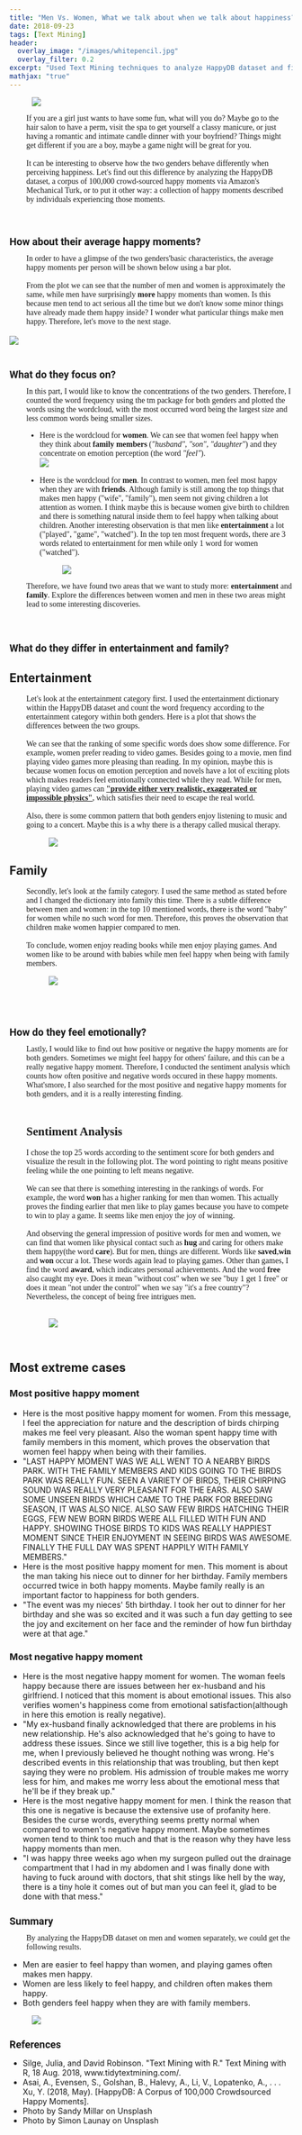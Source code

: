 ```yaml
---
title: "Men Vs. Women, What we talk about when we talk about happiness?"
date: 2018-09-23
tags: [Text Mining]
header:
  overlay_image: "/images/whitepencil.jpg"
  overlay_filter: 0.2
excerpt: "Used Text Mining techniques to analyze HappyDB dataset and find differences between the reasons that make men and women happy"
mathjax: "true"
---
```


<figure>
  <img src="/images/woman_man.jpg">
</figure>
<div style="font-size:14px;font-family:'Montserrat';margin-left:30px;">

  If you are a girl just wants to have some fun, what will you do? Maybe go to the hair salon to have a perm, visit the spa to get yourself a classy manicure, or just having a romantic and intimate candle dinner with your boyfriend? Things might get different if you are a boy, maybe a game night will be great for you.
<br>
<br>
It can be interesting to observe how the two genders behave differently when perceiving happiness. Let's find out this difference by analyzing the HappyDB dataset, a corpus of 100,000 crowd-sourced happy moments via Amazon's Mechanical Turk, or to put it other way: a collection of happy moments described by individuals experiencing those moments.
</div>
<br>
<h1 style="font-family:'Roboto';font-size:18px;">How about their average happy moments?</h1>
<div style="font-size:14px;font-family:'Montserrat';margin-left:30px;">
In order to have a glimpse of the two genders'basic characteristics, the average happy moments per person will be shown below using a bar plot.
<br>
<br>
From the plot we can see that the number of men and women is approximately the same, while men have surprisingly <strong>more</strong> happy moments than women. Is this because men tend to act serious all the time but we don't know some minor things have already made them happy inside? I wonder what particular things make men happy. Therefore, let's move to the next stage.</div>
<br>
<img src="{{ site.url }}{{ site.baseurl }}/images/gender/gender_general.png">
<br>
<br>
<h1 style="font-family:'Roboto';font-size:18px;">What do they focus on?</h1>
<div style="font-size:14px;font-family:'Montserrat';margin-left:30px;">
In this part, I would like to know the concentrations of the two genders. Therefore, I counted the word frequency using the tm package for both genders and plotted the words using the wordcloud, with the most occurred word being the largest size and less common words being smaller sizes.
<br>
<ul class="thin-text">
<li>Here is the wordcloud for <strong>women</strong>. We can see that women feel happy when they think about <strong>family members</strong> (<i>"husband", "son", "daughter"</i>) and they concentrate on emotion perception (the word <i>"feel"</i>).</li>
<img src="{{ site.url }}{{ site.baseurl }}/images/gender/gender_women.png">
<br>
<br>
<li>Here is the wordcloud for <strong>men</strong>. In contrast to women, men feel most happy when they are with <strong>friends</strong>. Although family is still among the top things that makes men happy ("wife", "family"), men seem not giving children a lot attention as women. I think maybe this is because women give birth to children and there is something natural inside them to feel happy when talking about children. Another interesting observation is that men like <strong>entertainment</strong> a lot ("played", "game", "watched"). In the top ten most frequent words, there are 3 words related to entertainment for men while only 1 word for women ("watched").</li>
<figure>
  <img src="/images/gender/gender_men.png">
</figure>
</ul>
Therefore, we have found two areas that we want to study more: <strong>entertainment</strong> and <strong>family</strong>. Explore the differences between women and men in these two areas might lead to some interesting discoveries.</div>
<br>
<br>
<h1 style="font-family:'Roboto';font-size:18px;">What do they differ in entertainment and family?</h1>
<h2 class="thin-text">Entertainment</h2>
<div style="font-size:14px;font-family:'Montserrat';margin-left:30px;">
Let's look at the entertainment category first. I used the entertainment dictionary within the HappyDB dataset and count the word frequency according to the entertainment category within both genders. Here is a plot that shows the differences between the two groups.
<br>
<br>
We can see that the ranking of some specific words does show some difference. For example, women prefer reading to video games. Besides going to a movie, men find playing video games more pleasing than reading. In my opinion, maybe this is because women focus on emotion perception and novels have a lot of exciting plots which  makes readers feel emotionally connected while they read. While for men, playing video games can  <a href="https://en.wikipedia.org/wiki/Game#Video_games"><strong>"provide either very realistic, exaggerated or impossible physics"</strong></a>, which satisfies their need to escape the real world.
<br>
<br>
 Also, there is some common pattern that both genders enjoy listening to music and going to a concert. Maybe this is a why there is a therapy called musical therapy.
<br>
 <figure>
   <img src="/images/gender/gender_entertain.png">
 </figure>
</div>

<h2 class="thin-text">Family</h2>
<div style="font-size:14px;font-family:'Montserrat';margin-left:30px;">
Secondly, let's look at the family category. I used the same method as stated before and I changed the dictionary into family this time. There is a subtle difference between men and women: in the top 10 mentioned words, there is the word "baby" for women while no such word for men. Therefore, this proves the observation that children make women happier compared to men.
<br>
<br>
 To conclude, women enjoy reading books while men enjoy playing games. And women like to be around with babies while men feel happy when being with family members.
<br>

<figure>
  <img src="/images/gender/gender_family.png">
</figure>
</div>
<br>
<br>


<h1 style="font-family:'Roboto';font-size:18px;">How do they feel emotionally?</h1>
<div style="font-size:14px;font-family:'Montserrat';margin-left:30px;">
Lastly, I would like to find out how positive or negative the happy moments are for both genders. Sometimes we might feel happy for others' failure, and this can be a really negative happy moment. Therefore, I conducted the sentiment analysis which counts how often positive and negative words occured in these happy moments. What'smore, I also searched for the most positive and negative happy moments for both genders, and it is a really interesting finding.
<br>
<br>

<h2 class="thin-text">Sentiment Analysis</h2>
I chose the top 25 words according to the sentiment score for both genders and visualize the result in the following plot. The word pointing to right means positive feeling while the one pointing to left means negative.
<br>
<br>
 We can see that there is something interesting in the rankings of words. For example, the word <strong>won</strong> has a higher ranking for men than women. This actually proves the finding earlier that men like to play games because you have to compete to win to play a game. It seems like men enjoy the joy of winning.
<br>
<br>
 And observing the general impression of positive words for men and women, we can find that women like physical contact such as <strong>hug</strong> and caring for others make them happy(the word <strong>care</strong>). But for men, things are different. Words like <strong>saved</strong>,<strong>win</strong> and <strong>won</strong> occur a lot. These words again lead to playing games. Other than games, I find the word <strong>award</strong>, which indicates personal achievements. And the word <strong>free</strong> also caught my eye. Does it mean "without cost" when we see "buy 1 get 1 free" or does it mean "not under the control" when we say "it's a free country"? Nevertheless, the concept of being free intrigues men.
<br>
<br>
 <figure>
   <img src="/images/gender/newplot.png">
 </figure>
<br>
</div>

<h2 class="thin-text">Most extreme cases</h2>
<h3 class="thin-text">Most positive happy moment</h3>
<ul class="thin-text">

<li>Here is the most positive happy moment for women. From this message, I feel the appreciation for nature and the description of birds chirping makes me feel very pleasant. Also the woman spent happy time with family members in this moment, which proves the observation that women feel happy when being with their families.</li>

<li>"LAST HAPPY MOMENT WAS WE ALL WENT TO A NEARBY BIRDS PARK. WITH THE FAMILY MEMBERS AND KIDS GOING TO THE BIRDS PARK WAS REALLY FUN. SEEN A VARIETY OF BIRDS, THEIR CHIRPING SOUND WAS REALLY VERY PLEASANT FOR THE EARS. ALSO SAW SOME UNSEEN BIRDS WHICH CAME TO THE PARK FOR BREEDING SEASON, IT WAS ALSO NICE. ALSO SAW FEW BIRDS HATCHING THEIR EGGS, FEW NEW BORN BIRDS WERE ALL FILLED WITH FUN AND HAPPY. SHOWING THOSE BIRDS TO KIDS WAS REALLY HAPPIEST MOMENT SINCE THEIR ENJOYMENT IN SEEING BIRDS WAS AWESOME. FINALLY THE FULL DAY WAS SPENT HAPPILY WITH FAMILY MEMBERS."</li>


<li>Here is the most positive happy moment for men. This moment is about the man taking his niece out to dinner for her birthday. Family members occurred twice in both happy moments. Maybe family really is an important factor to happiness for both genders.</li>

<li>"The event was my nieces' 5th birthday. I took her out to dinner for her birthday and she was so excited and it was such a fun day getting to see the joy and excitement on her face and the reminder of how fun birthday were at that age."</li>
</ul>

<h3 class="thin-text">Most negative happy moment</h3>

<ul class="thin-text">

<li>Here is the most negative happy moment for women. The woman feels happy because there are issues between her ex-husband and his girlfriend. I noticed that this moment is about emotional issues. This also verifies women's happiness come from emotional satisfaction(although in here this emotion is really negative).</li>
<li>"My ex-husband finally acknowledged that there are problems in his new relationship. He's also acknowledged that he's going to have to address these issues. Since we still live together, this is a big help for me, when I previously believed he thought nothing was wrong. He's described events in this relationship that was troubling, but then kept saying they were no problem. His admission of trouble makes me worry less for him, and makes me worry less about the emotional mess that he'll be if they break up."</li>


<li>Here is the most negative happy moment for men. I think the reason that this one is negative is because the extensive use of profanity here. Besides the curse words, everything seems pretty normal when compared to women's negative happy moment. Maybe sometimes women tend to think too much and that is the reason why they have less happy moments than men.</li>
<li>"I was happy three weeks ago when my surgeon pulled out the drainage compartment that I had in my abdomen and I was finally done with having to fuck around with doctors, that shit stings like hell by the way, there is a tiny hole it comes out of but man you can feel it, glad to be done with that mess."</li>
</ul>

<h1 style="font-family:'Roboto';font-size:18px;">Summary</h1>
<div style="font-size:14px;font-family:'Montserrat';margin-left:30px;">
By analyzing the HappyDB dataset on men and women separately, we could get the following results.</div>
<ul class="thin-text">
<li>Men are easier to feel happy than women, and playing games often makes men happy.</li>
<li>Women are less likely to feel happy, and children often makes them happy.</li>
<li>Both genders feel happy when they are with family members.</li>
</ul>

<figure>
  <img src="/images/family.jpg">
</figure>
<h1 style="font-family:'Roboto';font-size:18px;">References</h1>
<ul class="thin-text">
<li>Silge, Julia, and David Robinson. "Text Mining with R." Text Mining with R, 18 Aug. 2018, www.tidytextmining.com/.</li>
<li>Asai, A., Evensen, S., Golshan, B., Halevy, A., Li, V., Lopatenko, A., . . . Xu, Y. (2018, May). [HappyDB: A Corpus of 100,000 Crowdsourced Happy Moments].</li>
<li>Photo by Sandy Millar on Unsplash</li>
<li>Photo by Simon Launay on Unsplash</li>
</ul>
